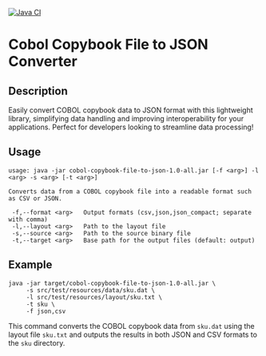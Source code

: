[![Java CI](https://github.com/javadev/cobol-copybook-file-to-json/actions/workflows/maven.yml/badge.svg)](https://github.com/javadev/cobol-copybook-file-to-json/actions/workflows/maven.yml)

# Cobol Copybook File to JSON Converter

## Description
Easily convert COBOL copybook data to JSON format with this lightweight library, simplifying data handling and improving interoperability for your applications. Perfect for developers looking to streamline data processing!

## Usage

```
usage: java -jar cobol-copybook-file-to-json-1.0-all.jar [-f <arg>] -l <arg> -s <arg> [-t <arg>]

Converts data from a COBOL copybook file into a readable format such as CSV or JSON.

 -f,--format <arg>   Output formats (csv,json,json_compact; separate with comma)
 -l,--layout <arg>   Path to the layout file
 -s,--source <arg>   Path to the source binary file
 -t,--target <arg>   Base path for the output files (default: output)
```

## Example

```
java -jar target/cobol-copybook-file-to-json-1.0-all.jar \
     -s src/test/resources/data/sku.dat \
     -l src/test/resources/layout/sku.txt \
     -t sku \
     -f json,csv
```

This command converts the COBOL copybook data from `sku.dat` using the layout file `sku.txt` and outputs the results in both JSON and CSV formats to the `sku` directory.

